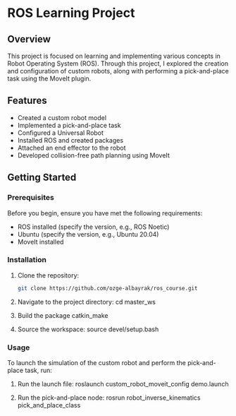 # ROS Learning Project

## Overview
This project is focused on learning and implementing various concepts in Robot Operating System (ROS). Through this project, I explored the creation and configuration of custom robots, along with performing a pick-and-place task using the MoveIt plugin.

## Features
- Created a custom robot model
- Implemented a pick-and-place task
- Configured a Universal Robot
- Installed ROS and created packages
- Attached an end effector to the robot
- Developed collision-free path planning using MoveIt

## Getting Started

### Prerequisites
Before you begin, ensure you have met the following requirements:
- ROS installed (specify the version, e.g., ROS Noetic)
- Ubuntu (specify the version, e.g., Ubuntu 20.04)
- MoveIt installed

### Installation
1. Clone the repository:
   ```bash
   git clone https://github.com/ozge-albayrak/ros_course.git

2. Navigate to the project directory:
    cd master_ws

3. Build the package 
    catkin_make

4. Source the workspace:
    source devel/setup.bash

### Usage
To launch the simulation of the custom robot and perform the pick-and-place task, run:

1. Run the launch file:
    roslaunch custom_robot_moveit_config demo.launch

2. Run the pick-and-place node:
    rosrun robot_inverse_kinematics pick_and_place_class